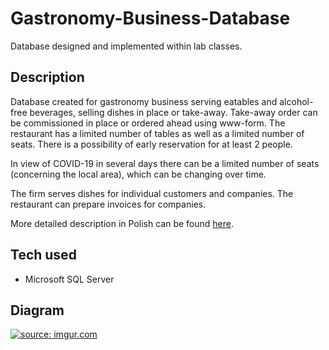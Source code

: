 # Gastronomy-Business-Database
Database designed and implemented within lab classes.

## Description 
Database created for gastronomy business serving eatables and alcohol-free beverages, selling dishes in place or take-away. Take-away order can be commissioned in place or ordered ahead using www-form. The restaurant has a limited number of tables as well as a limited number of seats. There is a possibility of early reservation for at least 2 people.

In view of COVID-19 in several days there can be a limited number of seats (concerning the local area), which can be changing over time.

The firm serves dishes for individual customers and companies. The restaurant can prepare invoices for companies.

More detailed description in Polish can be found [here](https://github.com/xenoteo/Gastronomy-Business-Database/blob/main/requirements.pdf).

## Tech used
- Microsoft SQL Server

## Diagram
<a href="https://imgur.com/xtOlhLf"><img src="https://i.imgur.com/xtOlhLf.png" title="source: imgur.com" /></a>
